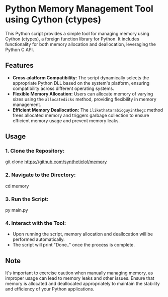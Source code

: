 # Python Memory Management Tool using Cython (ctypes)

This Python script provides a simple tool for managing memory using Cython (ctypes), a foreign function library for Python. It includes functionality for both memory allocation and deallocation, leveraging the Python C API.

## Features

- **Cross-platform Compatibility:** The script dynamically selects the appropriate Python DLL based on the system's platform, ensuring compatibility across different operating systems.
- **Flexible Memory Allocation:** Users can allocate memory of varying sizes using the `allocatedicks` method, providing flexibility in memory management.
- **Efficient Memory Deallocation:** The `ilikethatarabicguyinthegc` method frees allocated memory and triggers garbage collection to ensure efficient memory usage and prevent memory leaks.

## Usage

### 1. Clone the Repository:

git clone https://github.com/syntheticlol/memory

### 2. Navigate to the Directory:

cd memory

### 3. Run the Script:

py main.py

### 4. Interact with the Tool:

- Upon running the script, memory allocation and deallocation will be performed automatically.
- The script will print "Done.." once the process is complete.

## Note

It's important to exercise caution when manually managing memory, as improper usage can lead to memory leaks and other issues. Ensure that memory is allocated and deallocated appropriately to maintain the stability and efficiency of your Python applications.
